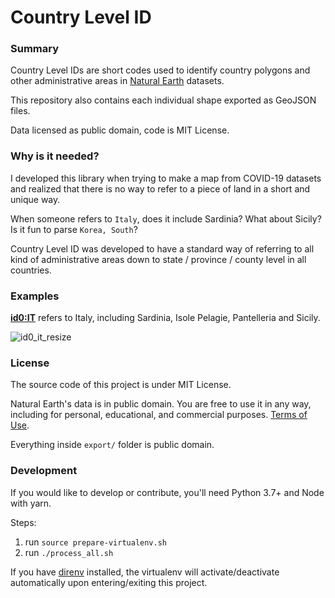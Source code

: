# Country Level ID
### Summary

Country Level IDs are short codes used to identify country polygons and other administrative areas in [Natural Earth](https://www.naturalearthdata.com/) datasets.

This repository also contains each individual shape exported as GeoJSON files.

Data licensed as public domain, code is MIT License.



### Why is it needed?

I developed this library when trying to make a map from COVID-19 datasets and realized that there is no way to refer to a piece of land in a short and unique way. 

When someone refers to `Italy`, does it include Sardinia? What about Sicily? Is it fun to parse `Korea, South`?

Country Level ID was developed to have a standard way of referring to all kind of administrative areas down to state / province / county level in all countries.



### Examples

**[id0:IT](https://github.com/hyperknot/country-level-id/blob/master/export/geojson/id0/it.geojson)** refers to Italy, including Sardinia, Isole Pelagie, Pantelleria and Sicily.

![id0_it_resize](docs/id0_it_resize.png)

### License

The source code of this project is under MIT License.

Natural Earth's data is in public domain. You are free to use it in any way, including for personal, educational, and commercial purposes. [Terms of Use](https://www.naturalearthdata.com/about/terms-of-use/).

Everything inside `export/` folder is public domain. 



### Development

If you would like to develop or contribute, you'll need Python 3.7+ and Node with yarn.

Steps:

1. run `source prepare-virtualenv.sh`
2. run `./process_all.sh`

If you have [direnv](https://direnv.net/) installed, the virtualenv will activate/deactivate automatically upon entering/exiting this project.

